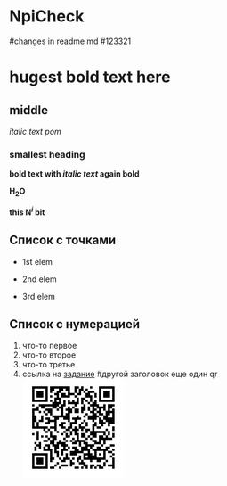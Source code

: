 # NpiCheck

#changes in readme md
#123321

# hugest **bold text here**

## middle
*italic text pom*
### smallest heading

**bold text with _italic text_ again bold**

**H<sub>2</sub>O**

**this N<sup>_i_</sup> bit**


## Список с точками
+ 1st elem
* 2nd elem
- 3rd elem

## Список с нумерацией
1. что-то первое
1. что-то второе
1. что-то третье
1. ссылка на [задание](https://drive.google.com/file/d/1m5ttisExcnACCSM8_PPuQuC7dmuGxIB1/view) 
#другой заголовок
еще один qr ![qr1](Снимок.png)
